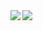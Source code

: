 <a href="https://github.com/tjholm">
  <img align="left" src="https://github-readme-stats.vercel.app/api?username=tjholm&show_icons=true" />
</a>
<a href="https://github.com/tjholm">
  <img align="left" src="https://github-readme-stats.vercel.app/api/top-langs/?username=tjholm&hide=html,ruby" />
</a>